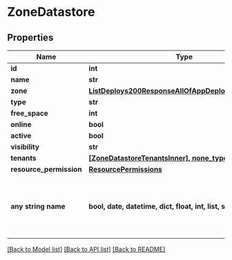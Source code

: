 # ZoneDatastore


## Properties
Name | Type | Description | Notes
------------ | ------------- | ------------- | -------------
**id** | **int** |  | [optional] 
**name** | **str** |  | [optional] 
**zone** | [**ListDeploys200ResponseAllOfAppDeploysInnerInstance**](ListDeploys200ResponseAllOfAppDeploysInnerInstance.md) |  | [optional] 
**type** | **str** |  | [optional] 
**free_space** | **int** |  | [optional] 
**online** | **bool** |  | [optional] 
**active** | **bool** |  | [optional] 
**visibility** | **str** |  | [optional] 
**tenants** | [**[ZoneDatastoreTenantsInner], none_type**](ZoneDatastoreTenantsInner.md) |  | [optional] 
**resource_permission** | [**ResourcePermissions**](ResourcePermissions.md) |  | [optional] 
**any string name** | **bool, date, datetime, dict, float, int, list, str, none_type** | any string name can be used but the value must be the correct type | [optional]

[[Back to Model list]](../README.md#documentation-for-models) [[Back to API list]](../README.md#documentation-for-api-endpoints) [[Back to README]](../README.md)


